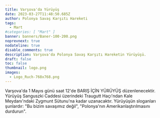 ```yaml
---
title: Varşova'da Yürüyüş
date: 2023-03-27T11:48:50.685Z
author: Polonya Savaş Karşıtı Hareketi
tags:
  - Mart
#categories: [ "Mart" ]
banner: banners/Baner-100-200.png
noprevnext: true
nodateline: true
disable_comments: true
description: Varşova'da Polonya Savaş Karşıtı Hareketin Yürüyüşü.
draft: false
toc: false
thumbnail: logo.png
images:
  - Logo_Ruch-768x768.png
---
```


Varşova'da 1 Mayıs günü saat 12'de BARIŞ İÇİN YÜRÜYÜŞ düzenlenecektir. Yürüyüş Sanguszki Caddesi üzerindeki Traugutt Haçı'ndan Kale Meydanı'ndaki Zygmunt Sütunu'na kadar uzanacaktır. Yürüyüşün sloganları şunlardır: "Bu bizim savaşımız değil", "Polonya'nın Amerikanlaştırılmasını durdurun".
